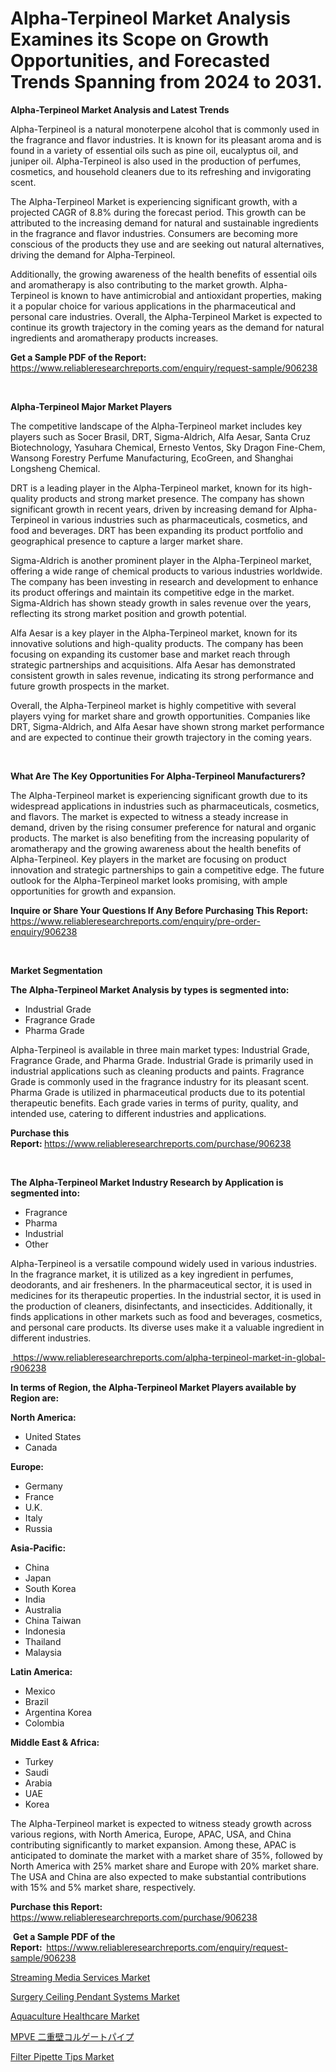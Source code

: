 <p><h1>Alpha-Terpineol Market Analysis Examines its Scope on Growth Opportunities, and Forecasted Trends Spanning from 2024 to 2031.</h1></p><p><strong>Alpha-Terpineol Market Analysis and Latest Trends</strong></p>
<p><p>Alpha-Terpineol is a natural monoterpene alcohol that is commonly used in the fragrance and flavor industries. It is known for its pleasant aroma and is found in a variety of essential oils such as pine oil, eucalyptus oil, and juniper oil. Alpha-Terpineol is also used in the production of perfumes, cosmetics, and household cleaners due to its refreshing and invigorating scent.</p><p>The Alpha-Terpineol Market is experiencing significant growth, with a projected CAGR of 8.8% during the forecast period. This growth can be attributed to the increasing demand for natural and sustainable ingredients in the fragrance and flavor industries. Consumers are becoming more conscious of the products they use and are seeking out natural alternatives, driving the demand for Alpha-Terpineol.</p><p>Additionally, the growing awareness of the health benefits of essential oils and aromatherapy is also contributing to the market growth. Alpha-Terpineol is known to have antimicrobial and antioxidant properties, making it a popular choice for various applications in the pharmaceutical and personal care industries. Overall, the Alpha-Terpineol Market is expected to continue its growth trajectory in the coming years as the demand for natural ingredients and aromatherapy products increases.</p></p>
<p><strong>Get a Sample PDF of the Report:&nbsp;</strong> <a href="https://www.reliableresearchreports.com/enquiry/request-sample/906238">https://www.reliableresearchreports.com/enquiry/request-sample/906238</a></p>
<p>&nbsp;</p>
<p><strong>Alpha-Terpineol Major Market Players</strong></p>
<p><p>The competitive landscape of the Alpha-Terpineol market includes key players such as Socer Brasil, DRT, Sigma-Aldrich, Alfa Aesar, Santa Cruz Biotechnology, Yasuhara Chemical, Ernesto Ventos, Sky Dragon Fine-Chem, Wansong Forestry Perfume Manufacturing, EcoGreen, and Shanghai Longsheng Chemical.</p><p>DRT is a leading player in the Alpha-Terpineol market, known for its high-quality products and strong market presence. The company has shown significant growth in recent years, driven by increasing demand for Alpha-Terpineol in various industries such as pharmaceuticals, cosmetics, and food and beverages. DRT has been expanding its product portfolio and geographical presence to capture a larger market share.</p><p>Sigma-Aldrich is another prominent player in the Alpha-Terpineol market, offering a wide range of chemical products to various industries worldwide. The company has been investing in research and development to enhance its product offerings and maintain its competitive edge in the market. Sigma-Aldrich has shown steady growth in sales revenue over the years, reflecting its strong market position and growth potential.</p><p>Alfa Aesar is a key player in the Alpha-Terpineol market, known for its innovative solutions and high-quality products. The company has been focusing on expanding its customer base and market reach through strategic partnerships and acquisitions. Alfa Aesar has demonstrated consistent growth in sales revenue, indicating its strong performance and future growth prospects in the market.</p><p>Overall, the Alpha-Terpineol market is highly competitive with several players vying for market share and growth opportunities. Companies like DRT, Sigma-Aldrich, and Alfa Aesar have shown strong market performance and are expected to continue their growth trajectory in the coming years.</p></p>
<p>&nbsp;</p>
<p><strong>What Are The Key Opportunities For Alpha-Terpineol Manufacturers?</strong></p>
<p><p>The Alpha-Terpineol market is experiencing significant growth due to its widespread applications in industries such as pharmaceuticals, cosmetics, and flavors. The market is expected to witness a steady increase in demand, driven by the rising consumer preference for natural and organic products. The market is also benefiting from the increasing popularity of aromatherapy and the growing awareness about the health benefits of Alpha-Terpineol. Key players in the market are focusing on product innovation and strategic partnerships to gain a competitive edge. The future outlook for the Alpha-Terpineol market looks promising, with ample opportunities for growth and expansion.</p></p>
<p><strong>Inquire or Share Your Questions If Any Before Purchasing This Report:</strong> <a href="https://www.reliableresearchreports.com/enquiry/pre-order-enquiry/906238">https://www.reliableresearchreports.com/enquiry/pre-order-enquiry/906238</a></p>
<p>&nbsp;</p>
<p><strong>Market Segmentation</strong></p>
<p><strong>The Alpha-Terpineol Market Analysis by types is segmented into:</strong></p>
<p><ul><li>Industrial Grade</li><li>Fragrance Grade</li><li>Pharma Grade</li></ul></p>
<p><p>Alpha-Terpineol is available in three main market types: Industrial Grade, Fragrance Grade, and Pharma Grade. Industrial Grade is primarily used in industrial applications such as cleaning products and paints. Fragrance Grade is commonly used in the fragrance industry for its pleasant scent. Pharma Grade is utilized in pharmaceutical products due to its potential therapeutic benefits. Each grade varies in terms of purity, quality, and intended use, catering to different industries and applications.</p></p>
<p><strong>Purchase this Report:&nbsp;</strong><a href="https://www.reliableresearchreports.com/purchase/906238">https://www.reliableresearchreports.com/purchase/906238</a></p>
<p>&nbsp;</p>
<p><strong>The Alpha-Terpineol Market Industry Research by Application is segmented into:</strong></p>
<p><ul><li>Fragrance</li><li>Pharma</li><li>Industrial</li><li>Other</li></ul></p>
<p><p>Alpha-Terpineol is a versatile compound widely used in various industries. In the fragrance market, it is utilized as a key ingredient in perfumes, deodorants, and air fresheners. In the pharmaceutical sector, it is used in medicines for its therapeutic properties. In the industrial sector, it is used in the production of cleaners, disinfectants, and insecticides. Additionally, it finds applications in other markets such as food and beverages, cosmetics, and personal care products. Its diverse uses make it a valuable ingredient in different industries.</p></p>
<p><a href="https://www.reliableresearchreports.com/alpha-terpineol-market-in-global-r906238">&nbsp;https://www.reliableresearchreports.com/alpha-terpineol-market-in-global-r906238</a></p>
<p><strong>In terms of Region, the Alpha-Terpineol Market Players available by Region are:</strong></p>
<p>
    <p> <strong> North America: </strong>
        <ul>
            <li>United States</li>
            <li>Canada</li>
        </ul>
        </p> 
    <p> <strong> Europe: </strong>
        <ul>
            <li>Germany</li>
            <li>France</li>
            <li>U.K.</li>
            <li>Italy</li>
            <li>Russia</li>
        </ul>
        </p> 
    <p> <strong> Asia-Pacific: </strong>
        <ul>
            <li>China</li>
            <li>Japan</li>
            <li>South Korea</li>
            <li>India</li>
            <li>Australia</li>
            <li>China Taiwan</li>
            <li>Indonesia</li>
            <li>Thailand</li>
            <li>Malaysia</li>
        </ul>
        </p> 
    <p> <strong> Latin America: </strong>
        <ul>
            <li>Mexico</li>
            <li>Brazil</li>
            <li>Argentina Korea</li>
            <li>Colombia</li>
        </ul>
        </p> 
    <p> <strong> Middle East & Africa: </strong>
        <ul>
            <li>Turkey</li>
            <li>Saudi</li>
            <li>Arabia</li>
            <li>UAE</li>
            <li>Korea</li>
        </ul>
    </p>
    </p>
<p><p>The Alpha-Terpineol market is expected to witness steady growth across various regions, with North America, Europe, APAC, USA, and China contributing significantly to market expansion. Among these, APAC is anticipated to dominate the market with a market share of 35%, followed by North America with 25% market share and Europe with 20% market share. The USA and China are also expected to make substantial contributions with 15% and 5% market share, respectively.</p></p>
<p><strong>Purchase this Report: </strong><a href="https://www.reliableresearchreports.com/purchase/906238">https://www.reliableresearchreports.com/purchase/906238</a></p>
<p>&nbsp;<strong>Get a Sample PDF of the Report:&nbsp;&nbsp;</strong><a href="https://www.reliableresearchreports.com/enquiry/request-sample/906238">https://www.reliableresearchreports.com/enquiry/request-sample/906238</a></p>
<p><strong></strong></p>
<p><p><a href="https://medium.com/@darrensipes2023/deep-dive-into-the-streaming-media-services-market-itstrends-market-segmentation-and-7e9675e0f3e9">Streaming Media Services Market</a></p><p><a href="https://github.com/globismark/Market-Research-Report-List-5/blob/main/surgery-ceiling-pendant-systems-market.md">Surgery Ceiling Pendant Systems Market</a></p><p><a href="https://medium.com/@emiliomartelli542/analyzing-aquaculture-healthcare-market-dynamics-and-growth-drivers-and-forecasted-for-period-from-7ea17a56064e">Aquaculture Healthcare Market</a></p><p><a href="https://medium.com/@jolyongue8huy/mpve%E3%83%80%E3%83%96%E3%83%AB%E3%82%A6%E3%82%A9%E3%83%BC%E3%83%AB%E7%B6%9C%E5%90%88%E3%83%91%E3%82%A4%E3%83%97%E5%B8%82%E5%A0%B4%E8%A6%8F%E6%A8%A1-%E6%88%90%E9%95%B7-%E5%B8%82%E5%A0%B4%E3%82%BB%E3%82%B0%E3%83%A1%E3%83%B3%E3%83%86%E3%83%BC%E3%82%B7%E3%83%A7%E3%83%B3%E3%81%8A%E3%82%88%E3%81%B3%E5%9C%B0%E5%9F%9F%E5%88%A5%E3%81%AE%E6%A5%AD%E7%95%8C%E5%88%86%E6%9E%90%E3%81%AB%E9%96%A2%E3%81%99%E3%82%8B%E6%83%85%E5%A0%B1%E3%81%A82031%E5%B9%B4%E3%81%BE%E3%81%A7%E3%81%AE%E4%BA%88%E6%B8%AC-4d2e8655f461">MPVE 二重壁コルゲートパイプ</a></p><p><a href="https://issuu.com/reportprime-2/docs/filter-pipette-tips-market-size-203_5ad930e69538e0">Filter Pipette Tips Market</a></p></p>